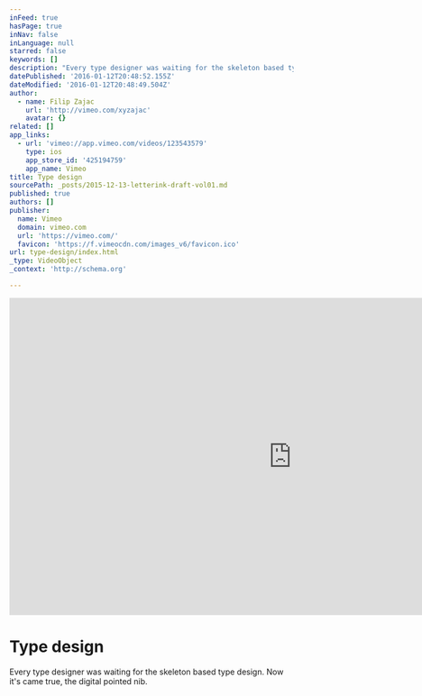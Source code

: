```yaml
---
inFeed: true
hasPage: true
inNav: false
inLanguage: null
starred: false
keywords: []
description: "Every type designer was waiting for the skeleton based type design. Now it's came true, the digital pointed nib. "
datePublished: '2016-01-12T20:48:52.155Z'
dateModified: '2016-01-12T20:48:49.504Z'
author:
  - name: Filip Zajac
    url: 'http://vimeo.com/xyzajac'
    avatar: {}
related: []
app_links:
  - url: 'vimeo://app.vimeo.com/videos/123543579'
    type: ios
    app_store_id: '425194759'
    app_name: Vimeo
title: Type design
sourcePath: _posts/2015-12-13-letterink-draft-vol01.md
published: true
authors: []
publisher:
  name: Vimeo
  domain: vimeo.com
  url: 'https://vimeo.com/'
  favicon: 'https://f.vimeocdn.com/images_v6/favicon.ico'
url: type-design/index.html
_type: VideoObject
_context: 'http://schema.org'

---
```

<iframe src="https://cdn.embedly.com/widgets/media.html?src=https%3A%2F%2Fplayer.vimeo.com%2Fvideo%2F123543579&amp;url=https%3A%2F%2Fvimeo.com%2F123543579&amp;image=http%3A%2F%2Fi.vimeocdn.com%2Fvideo%2F512915275_1280.jpg&amp;key=b7d04c9b404c499eba89ee7072e1c4f7&amp;type=text%2Fhtml&amp;schema=vimeo" width="1000" height="563" scrolling="no" frameborder="0" allowfullscreen="allowfullscreen" style=""></iframe>

# Type design

Every type designer was waiting for the skeleton based type design. Now it's came true, the digital pointed nib.